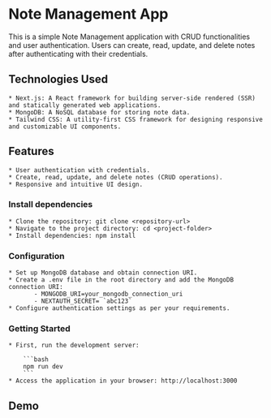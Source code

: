 # Note Management App
This is a simple Note Management application with CRUD functionalities and user authentication. Users can create, read, update, and delete notes after authenticating with their credentials.

## Technologies Used
    * Next.js: A React framework for building server-side rendered (SSR) and statically generated web applications.
    * MongoDB: A NoSQL database for storing note data.
    * Tailwind CSS: A utility-first CSS framework for designing responsive and customizable UI components.

## Features
    * User authentication with credentials.
    * Create, read, update, and delete notes (CRUD operations).
    * Responsive and intuitive UI design.

### Install dependencies
    * Clone the repository: git clone <repository-url>
    * Navigate to the project directory: cd <project-folder>
    * Install dependencies: npm install

### Configuration
    * Set up MongoDB database and obtain connection URI.
    * Create a .env file in the root directory and add the MongoDB connection URI:
           - MONGODB_URI=your_mongodb_connection_uri
           - NEXTAUTH_SECRET= `abc123`
    * Configure authentication settings as per your requirements.

### Getting Started
    * First, run the development server:

        ```bash
        npm run dev
        ```
    * Access the application in your browser: http://localhost:3000

## Demo
